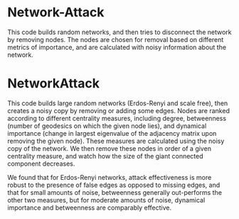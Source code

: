 # Network-Attack
This code builds random networks, and then tries to disconnect the network by removing nodes.
The nodes are chosen for removal based on different metrics of importance, and are calculated with noisy information about the network.

# NetworkAttack
This code builds large random networks (Erdos-Renyi and scale free), then creates a noisy copy by removing or adding some edges. 
Nodes are ranked according to different centrality measures, including degree, betweenness (number of geodesics on which the given node lies), and dynamical importance
(change in largest eigenvalue of the adjacency matrix upon removing the given node). These measures are calculated using the noisy copy of the network. We then remove these
nodes in order of a given centrality measure, and watch how the size of the giant connected component decreases.

We found that for Erdos-Renyi networks, attack effectiveness is more robust to the presence of false edges as opposed to missing edges, and that for small amounts of noise,
betweenness generally out-performs the other two measures, but for moderate amounts of noise, dynamical importance and betweenness are comparably effective.
